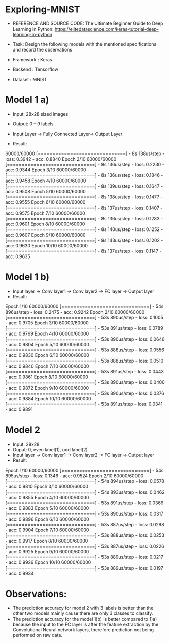 # Exploring-MNIST

* REFERENCE AND SOURCE CODE: The Ultimate Beginner Guide to Deep Learning in Python: https://elitedatascience.com/keras-tutorial-deep-learning-in-python 

* Task: Design the following models with the mentioned specifications and record the observations
* Framework : Keras
* Backend : Tensorflow
* Dataset : MNIST


# Model 1 a) 
* Input: 28x28 sized images
* Output: 0 – 9 labels
* Input Layer → Fully Connected Layer→ Output Layer

* Result:

60000/60000 [==============================] - 8s 138us/step - loss: 0.3942 - acc: 0.8840
Epoch 2/10
60000/60000 [==============================] - 8s 136us/step - loss: 0.2230 - acc: 0.9344
Epoch 3/10
60000/60000 [==============================] - 8s 136us/step - loss: 0.1846 - acc: 0.9458
Epoch 4/10
60000/60000 [==============================] - 8s 139us/step - loss: 0.1647 - acc: 0.9508
Epoch 5/10
60000/60000 [==============================] - 8s 138us/step - loss: 0.1477 - acc: 0.9555
Epoch 6/10
60000/60000 [==============================] - 8s 137us/step - loss: 0.1407 - acc: 0.9575
Epoch 7/10
60000/60000 [==============================] - 8s 136us/step - loss: 0.1283 - acc: 0.9601
Epoch 8/10
60000/60000 [==============================] - 8s 140us/step - loss: 0.1252 - acc: 0.9607
Epoch 9/10
60000/60000 [==============================] - 9s 143us/step - loss: 0.1202 - acc: 0.9630
Epoch 10/10
60000/60000 [==============================] - 8s 137us/step - loss: 0.1147 - acc: 0.9635


# Model 1 b) 

* Input layer → Conv layer1 → Conv layer2 → FC layer → Output layer
* Result:

Epoch 1/10 
60000/60000 [==============================] - 54s 896us/step - loss: 0.2475 - acc: 0.9242
Epoch 2/10
60000/60000 [==============================] - 53s 890us/step - loss: 0.1005 - acc: 0.9705
Epoch 3/10
60000/60000 [==============================] - 53s 891us/step - loss: 0.0789 - acc: 0.9769
Epoch 4/10
60000/60000 [==============================] - 53s 890us/step - loss: 0.0646 - acc: 0.9804
Epoch 5/10
60000/60000 [==============================] - 53s 888us/step - loss: 0.0556 - acc: 0.9830
Epoch 6/10
60000/60000 [==============================] - 53s 888us/step - loss: 0.0510 - acc: 0.9840
Epoch 7/10
60000/60000 [==============================] - 53s 891us/step - loss: 0.0443 - acc: 0.9861
Epoch 8/10
60000/60000 [==============================] - 53s 890us/step - loss: 0.0400 - acc: 0.9872
Epoch 9/10
60000/60000 [==============================] - 53s 890us/step - loss: 0.0376 - acc: 0.9884
Epoch 10/10
60000/60000 [==============================] - 53s 891us/step - loss: 0.0341 - acc: 0.9891


# Model 2

* Input: 28x28
* Ouput: 0, even label(1), odd label(2)
* Input layer → Conv layer1 → Conv layer2 → FC layer → Output layer	
* Result:

Epoch 1/10 
60000/60000 [==============================] - 54s 895us/step - loss: 0.1346 - acc: 0.9524
Epoch 2/10
60000/60000 [==============================] - 54s 894us/step - loss: 0.0578 - acc: 0.9810
Epoch 3/10
60000/60000 [==============================] - 54s 893us/step - loss: 0.0462 - acc: 0.9855
Epoch 4/10
60000/60000 [==============================] - 53s 891us/step - loss: 0.0369 - acc: 0.9883
Epoch 5/10
60000/60000 [==============================] - 53s 890us/step - loss: 0.0317 - acc: 0.9896
Epoch 6/10
60000/60000 [==============================] - 53s 887us/step - loss: 0.0298 - acc: 0.9904
Epoch 7/10
60000/60000 [==============================] - 53s 888us/step - loss: 0.0253 - acc: 0.9917
Epoch 8/10
60000/60000 [==============================] - 53s 887us/step - loss: 0.0226 - acc: 0.9925
Epoch 9/10
60000/60000 [==============================] - 53s 889us/step - loss: 0.0217 - acc: 0.9926
Epoch 10/10
60000/60000 [==============================] - 53s 889us/step - loss: 0.0197 - acc: 0.9934


# Observations:
* The prediction accuracy for model 2 with 3 labels is better than the other two models mainly cause there are only 3 classes to classify.
* The prediction accuracy for the model 1)b) is better compared to 1)a) because the input to the FC layer is after the feature extraction by the Convolutional Neural network layers, therefore prediction not being performed on raw data.  
